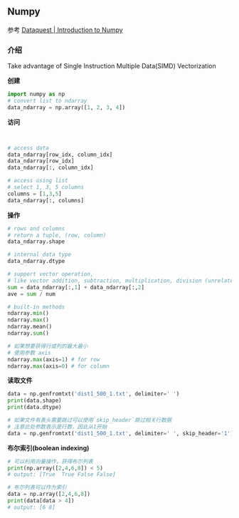 ## Numpy

参考
[Dataquest | Introduction to Numpy](https://app.dataquest.io/m/289/introduction-to-numpy)

### 介绍
Take advantage of Single Instruction Multiple Data(SIMD)
Vectorization

__创建__
```py
import numpy as np
# convert list to ndarray
data_ndarray = np.array([1, 2, 3, 4])
```

__访问__
```py


# access data
data_ndarray[row_idx, column_idx]
data_ndarray[row_idx]
data_ndarray[:, column_idx]

# access using list
# select 1, 3, 5 columns 
columns = [1,3,5]
data_ndarray[:, columns] 
```

__操作__
```py
# rows and columns
# return a tuple, (row, column)
data_ndarray.shape

# internal data type
data_ndarray.dtype

# support vector operation, 
# like vector addition, subtraction, multiplication, division (unrelated to linear algebra)
sum = data_ndarray[:,1] + data_ndarray[:,2] 
ave = sum / num

# built-in methods
ndarray.min()
ndarray.max()
ndarray.mean()
ndarray.sum()

# 如果想要获得行或列的最大最小
# 使用参数 axis
ndarray.max(axis=1) # for row
ndarray.max(axis=0) # for column
```

__读取文件__
```py
data = np.genfromtxt('dist1_500_1.txt', delimiter=' ')
print(data.shape)
print(data.dtype)

# 如果文件有表头需要跳过可以使用`skip_header`跳过相关行数据
# 注意此处参数表示是行数，因此从1开始
data = np.genfromtxt('dist1_500_1.txt', delimiter=' ', skip_header='1')
```

__布尔索引(boolean indexing)__
```py
# 可以利用向量操作，获得布尔列表
print(np.array([2,4,6,8]) < 5)
# output: [True  True False False]

# 布尔列表可以作为索引
data = np.array([2,4,6,8])          
print(data[data > 4])
# output: [6 8]
```